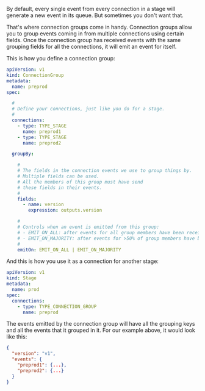 By default, every single event from every connection in a stage will generate a new event in its queue. But sometimes you don't want that.

That's where connection groups come in handy. Connection groups allow you to group events coming in from multiple connections using certain fields. Once the connection group has received events with the same grouping fields for all the connections, it will emit an event for itself.

This is how you define a connection group:

```yaml
apiVersion: v1
kind: ConnectionGroup
metadata:
  name: preprod
spec:

  #
  # Define your connections, just like you do for a stage.
  #
  connections:
    - type: TYPE_STAGE
      name: preprod1
    - type: TYPE_STAGE
      name: preprod2

  groupBy:

    #
    # The fields in the connection events we use to group things by.
    # Multiple fields can be used.
    # All the members of this group must have send
    # these fields in their events.
    #
    fields:
      - name: version
        expression: outputs.version

    #
    # Controls when an event is emitted from this group:
    # - EMIT_ON_ALL: after events for all group members have been received for the same grouping keys
    # - EMIT_ON_MAJORITY: after events for >50% of group members have been received for the same grouping keys
    #
    emitOn: EMIT_ON_ALL | EMIT_ON_MAJORITY
```

And this is how you use it as a connection for another stage:

```yaml
apiVersion: v1
kind: Stage
metadata:
  name: prod
spec:
  connections:
    - type: TYPE_CONNECTION_GROUP
      name: preprod
```

The events emitted by the connection group will have all the grouping keys and all the events that it grouped in it. For our example above, it would look like this:

```json
{
  "version": "v1",
  "events": {
    "preprod1": {...},
    "preprod2": {...}
  }
}
```
